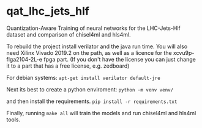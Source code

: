 # qat\_lhc\_jets\_hlf
Quantization-Aware Training of neural networks for the LHC-Jets-Hlf dataset and comparison of
chisel4ml and hls4ml.

To rebuild the project install verilator and the java run time.
You will also need Xilinx Vivado 2019.2 on the path, as well
as a licence for the xcvu9p-flga2104-2L-e fpga part.
(If you don't have the license you can just change it to
 a part that has a free license, e.g. zedboard)

For debian systems:
	`apt-get install verilator default-jre`

Next its best to create a python enviroment:
	`python -m venv venv/`

and then install the requirements.
	`pip install -r requirements.txt`


Finally, running `make all` will train the models and run chisel4ml and hls4ml tools.
